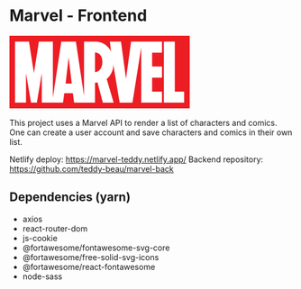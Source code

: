 # Marvel - Frontend

![alt text](https://github.com/teddy-beau/marvel-front/blob/main/src/assets/images/marvel-logo.png?raw=true)

This project uses a Marvel API to render a list of characters and comics. One can create a user account and save characters and comics in their own list.

Netlify deploy: https://marvel-teddy.netlify.app/
Backend repository: https://github.com/teddy-beau/marvel-back

## Dependencies (yarn)

-  axios
-  react-router-dom
-  js-cookie
-  @fortawesome/fontawesome-svg-core
-  @fortawesome/free-solid-svg-icons
-  @fortawesome/react-fontawesome
-  node-sass
